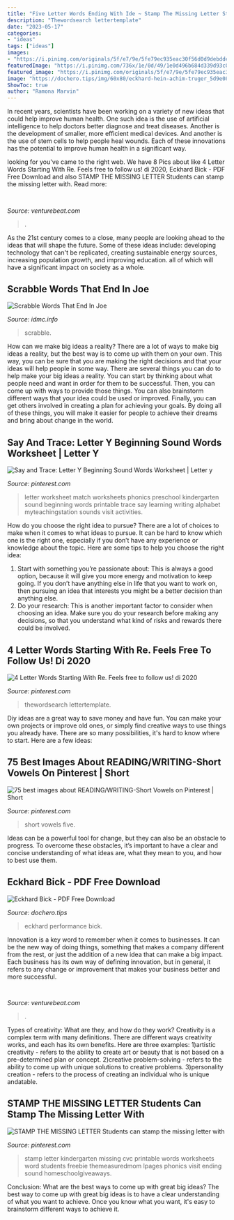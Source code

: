 ```yaml
---
title: "Five Letter Words Ending With Ide ~ Stamp The Missing Letter Students Can Stamp The Missing Letter With"
description: "Thewordsearch lettertemplate"
date: "2023-05-17"
categories:
- "ideas"
tags: ["ideas"]
images:
- "https://i.pinimg.com/originals/5f/e7/9e/5fe79ec935eac30f56d0d9debdde3090.jpg"
featuredImage: "https://i.pinimg.com/736x/1e/0d/49/1e0d496b684d339d93c01b5f355b27cb.jpg"
featured_image: "https://i.pinimg.com/originals/5f/e7/9e/5fe79ec935eac30f56d0d9debdde3090.jpg"
image: "https://dochero.tips/img/60x80/eckhard-hein-achim-truger_5d9e0872097c4710218b45d0.jpg"
ShowToc: true
author: "Ramona Marvin"
---
```



In recent years, scientists have been working on a variety of new ideas that could help improve human health. One such idea is the use of artificial intelligence to help doctors better diagnose and treat diseases. Another is the development of smaller, more efficient medical devices. And another is the use of stem cells to help people heal wounds. Each of these innovations has the potential to improve human health in a significant way.

	

		
looking for  you've came to the right web. We have 8 Pics about  like 4 Letter Words Starting With Re. Feels free to follow us! di 2020, Eckhard Bick - PDF Free Download and also STAMP THE MISSING LETTER Students can stamp the missing letter with. Read more:
		
    
## 

<img loading=lazy src="https://venturebeat.com/wp-content/uploads/2018/06/img_20180601_110244.jpg?w=800" onerror="this.onerror=null;this.src='https://tse2.mm.bing.net/th?id=OIP.4MlYvDfWgcAe59mNlBMhVwHaFj&amp;pid=15.1';" alt="">

_Source: venturebeat.com_

>. 

	

As the 21st century comes to a close, many people are looking ahead to the ideas that will shape the future. Some of these ideas include: developing technology that can't be replicated, creating sustainable energy sources, increasing population growth, and improving education. all of which will have a significant impact on society as a whole.

    
## Scrabble Words That End In Joe

<img loading=lazy src="http://img.wonderhowto.com/img/56/81/63415919559159/0/step-back-words-scrabble-trickster-hits-uk-stores.w654.jpg" onerror="this.onerror=null;this.src='https://tse1.mm.bing.net/th?id=OIP.rHIBfMuHuhTrMwCs738S9wHaEn&amp;pid=15.1';" alt="Scrabble Words That End In Joe">

_Source: idmc.info_

>scrabble. 

	

How can we make big ideas a reality?
There are a lot of ways to make big ideas a reality, but the best way is to come up with them on your own. This way, you can be sure that you are making the right decisions and that your ideas will help people in some way. There are several things you can do to help make your big ideas a reality. You can start by thinking about what people need and want in order for them to be successful. Then, you can come up with ways to provide those things. You can also brainstorm different ways that your idea could be used or improved. Finally, you can get others involved in creating a plan for achieving your goals. By doing all of these things, you will make it easier for people to achieve their dreams and bring about change in the world.

    
## Say And Trace: Letter Y Beginning Sound Words Worksheet | Letter Y

<img loading=lazy src="https://i.pinimg.com/736x/1e/0d/49/1e0d496b684d339d93c01b5f355b27cb.jpg" onerror="this.onerror=null;this.src='https://tse2.mm.bing.net/th?id=OIP.wNiTv55cDHDEoTAue8YYEwAAAA&amp;pid=15.1';" alt="Say and Trace: Letter Y Beginning Sound Words Worksheet | Letter y">

_Source: pinterest.com_

>letter worksheet match worksheets phonics preschool kindergarten sound beginning words printable trace say learning writing alphabet myteachingstation sounds visit activities. 

	

How do you choose the right idea to pursue?
There are a lot of choices to make when it comes to what ideas to pursue. It can be hard to know which one is the right one, especially if you don’t have any experience or knowledge about the topic. Here are some tips to help you choose the right idea: 
1. Start with something you’re passionate about: This is always a good option, because it will give you more energy and motivation to keep going. If you don’t have anything else in life that you want to work on, then pursuing an idea that interests you might be a better decision than anything else. 
2. Do your research: This is another important factor to consider when choosing an idea. Make sure you do your research before making any decisions, so that you understand what kind of risks and rewards there could be involved. 

    
## 4 Letter Words Starting With Re. Feels Free To Follow Us! Di 2020

<img loading=lazy src="https://i.pinimg.com/originals/39/6b/f9/396bf99f81bbda626e21b38014346885.png" onerror="this.onerror=null;this.src='https://tse3.mm.bing.net/th?id=OIP.bk1__v4jbM49YAijZBQM6AHaGg&amp;pid=15.1';" alt="4 Letter Words Starting With Re. Feels free to follow us! di 2020">

_Source: pinterest.com_

>thewordsearch lettertemplate. 

	

Diy ideas are a great way to save money and have fun. You can make your own projects or improve old ones, or simply find creative ways to use things you already have. There are so many possibilities, it's hard to know where to start. Here are a few ideas:

    
## 75 Best Images About READING/WRITING-Short Vowels On Pinterest | Short

<img loading=lazy src="https://s-media-cache-ak0.pinimg.com/736x/7e/40/2a/7e402aedd7e64107ec538c7d239c2665--short-vowels-the-five.jpg" onerror="this.onerror=null;this.src='https://tse2.mm.bing.net/th?id=OIP.YTG-KIPGWNzQK88QEkYtjgHaJ6&amp;pid=15.1';" alt="75 best images about READING/WRITING-Short Vowels on Pinterest | Short">

_Source: pinterest.com_

>short vowels five. 

	

Ideas can be a powerful tool for change, but they can also be an obstacle to progress. To overcome these obstacles, it’s important to have a clear and concise understanding of what ideas are, what they mean to you, and how to best use them.

    
## Eckhard Bick - PDF Free Download

<img loading=lazy src="https://dochero.tips/img/60x80/eckhard-hein-achim-truger_5d9e0872097c4710218b45d0.jpg" onerror="this.onerror=null;this.src='https://tse4.mm.bing.net/th?id=OIP.reOjH2UtOI2a1zZGbBgjMgAAAA&amp;pid=15.1';" alt="Eckhard Bick - PDF Free Download">

_Source: dochero.tips_

>eckhard performance bick. 

	

Innovation is a key word to remember when it comes to businesses. It can be the new way of doing things, something that makes a company different from the rest, or just the addition of a new idea that can make a big impact. Each business has its own way of defining innovation, but in general, it refers to any change or improvement that makes your business better and more successful.

    
## 

<img loading=lazy src="https://venturebeat.com/wp-content/uploads/2017/12/uspresidentssiri.jpg?w=800" onerror="this.onerror=null;this.src='https://tse3.mm.bing.net/th?id=OIP.OcejVjsL9Jibue1HaAgyjAHaFV&amp;pid=15.1';" alt="">

_Source: venturebeat.com_

>. 

	

Types of creativity: What are they, and how do they work?
Creativity is a complex term with many definitions. There are different ways creativity works, and each has its own benefits. Here are three examples:
1)artistic creativity - refers to the ability to create art or beauty that is not based on a pre-determined plan or concept.
2)creative problem-solving - refers to the ability to come up with unique solutions to creative problems.
3)personality creation - refers to the process of creating an individual who is unique andatable.

    
## STAMP THE MISSING LETTER Students Can Stamp The Missing Letter With

<img loading=lazy src="https://i.pinimg.com/originals/5f/e7/9e/5fe79ec935eac30f56d0d9debdde3090.jpg" onerror="this.onerror=null;this.src='https://tse4.mm.bing.net/th?id=OIP.KvewIFoErSs2RzkGu9WLVQHaLH&amp;pid=15.1';" alt="STAMP THE MISSING LETTER Students can stamp the missing letter with">

_Source: pinterest.com_

>stamp letter kindergarten missing cvc printable words worksheets word students freebie themeasuredmom lpages phonics visit ending sound homeschoolgiveaways. 

	

Conclusion: What are the best ways to come up with great big ideas?
The best way to come up with great big ideas is to have a clear understanding of what you want to achieve. Once you know what you want, it's easy to brainstorm different ways to achieve it.

